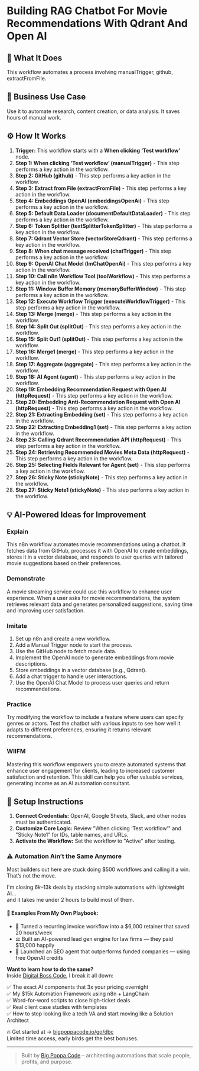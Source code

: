 # Building RAG Chatbot For Movie Recommendations With Qdrant And Open AI

## 🚀 What It Does
This workflow automates a process involving manualTrigger, github, extractFromFile.

## 💼 Business Use Case
Use it to automate research, content creation, or data analysis. It saves hours of manual work.

## ⚙️ How It Works
1.  **Trigger:** This workflow starts with a **When clicking ‘Test workflow’** node.
2. **Step 1: When clicking ‘Test workflow’ (manualTrigger)** - This step performs a key action in the workflow.
3. **Step 2: GitHub (github)** - This step performs a key action in the workflow.
4. **Step 3: Extract from File (extractFromFile)** - This step performs a key action in the workflow.
5. **Step 4: Embeddings OpenAI (embeddingsOpenAi)** - This step performs a key action in the workflow.
6. **Step 5: Default Data Loader (documentDefaultDataLoader)** - This step performs a key action in the workflow.
7. **Step 6: Token Splitter (textSplitterTokenSplitter)** - This step performs a key action in the workflow.
8. **Step 7: Qdrant Vector Store (vectorStoreQdrant)** - This step performs a key action in the workflow.
9. **Step 8: When chat message received (chatTrigger)** - This step performs a key action in the workflow.
10. **Step 9: OpenAI Chat Model (lmChatOpenAi)** - This step performs a key action in the workflow.
11. **Step 10: Call n8n Workflow Tool (toolWorkflow)** - This step performs a key action in the workflow.
12. **Step 11: Window Buffer Memory (memoryBufferWindow)** - This step performs a key action in the workflow.
13. **Step 12: Execute Workflow Trigger (executeWorkflowTrigger)** - This step performs a key action in the workflow.
14. **Step 13: Merge (merge)** - This step performs a key action in the workflow.
15. **Step 14: Split Out (splitOut)** - This step performs a key action in the workflow.
16. **Step 15: Split Out1 (splitOut)** - This step performs a key action in the workflow.
17. **Step 16: Merge1 (merge)** - This step performs a key action in the workflow.
18. **Step 17: Aggregate (aggregate)** - This step performs a key action in the workflow.
19. **Step 18: AI Agent (agent)** - This step performs a key action in the workflow.
20. **Step 19: Embedding Recommendation Request with Open AI (httpRequest)** - This step performs a key action in the workflow.
21. **Step 20: Embedding Anti-Recommendation Request with Open AI (httpRequest)** - This step performs a key action in the workflow.
22. **Step 21: Extracting Embedding (set)** - This step performs a key action in the workflow.
23. **Step 22: Extracting Embedding1 (set)** - This step performs a key action in the workflow.
24. **Step 23: Calling Qdrant Recommendation API (httpRequest)** - This step performs a key action in the workflow.
25. **Step 24: Retrieving Recommended Movies Meta Data (httpRequest)** - This step performs a key action in the workflow.
26. **Step 25: Selecting Fields Relevant for Agent (set)** - This step performs a key action in the workflow.
27. **Step 26: Sticky Note (stickyNote)** - This step performs a key action in the workflow.
28. **Step 27: Sticky Note1 (stickyNote)** - This step performs a key action in the workflow.

## 💡 AI-Powered Ideas for Improvement
### Explain
This n8n workflow automates movie recommendations using a chatbot. It fetches data from GitHub, processes it with OpenAI to create embeddings, stores it in a vector database, and responds to user queries with tailored movie suggestions based on their preferences.

### Demonstrate
A movie streaming service could use this workflow to enhance user experience. When a user asks for movie recommendations, the system retrieves relevant data and generates personalized suggestions, saving time and improving user satisfaction.

### Imitate
1. Set up n8n and create a new workflow.
2. Add a Manual Trigger node to start the process.
3. Use the GitHub node to fetch movie data.
4. Implement the OpenAI node to generate embeddings from movie descriptions.
5. Store embeddings in a vector database (e.g., Qdrant).
6. Add a chat trigger to handle user interactions.
7. Use the OpenAI Chat Model to process user queries and return recommendations.

### Practice
Try modifying the workflow to include a feature where users can specify genres or actors. Test the chatbot with various inputs to see how well it adapts to different preferences, ensuring it returns relevant recommendations.

### WIIFM
Mastering this workflow empowers you to create automated systems that enhance user engagement for clients, leading to increased customer satisfaction and retention. This skill can help you offer valuable services, generating income as an AI automation consultant.

## 🔧 Setup Instructions
1. **Connect Credentials:** OpenAI, Google Sheets, Slack, and other nodes must be authenticated.
2. **Customize Core Logic:** Review "When clicking ‘Test workflow’" and "Sticky Note1" for IDs, table names, and URLs.
3. **Activate the Workflow:** Set the workflow to "Active" after testing.

### ⚠️ Automation Ain’t the Same Anymore

Most builders out here are stuck doing $500 workflows and calling it a win.  
That’s not the move.  

I'm closing $6k–$13k deals by stacking simple automations with lightweight AI...  
and it takes me under 2 hours to build most of them.

#### 🧠 Examples From My Own Playbook:
- 🔁 Turned a recurring invoice workflow into a $6,000 retainer that saved 20 hours/week  
- ⚖️ Built an AI-powered lead gen engine for law firms — they paid $13,000 happily  
- 🚀 Launched an SEO agent that outperforms funded companies — using free OpenAI credits  

**Want to learn how to do the same?**  
Inside [Digital Boss Code](https://bigpoppacode.io/go/dbc), I break it all down:

✅ The exact AI components that 3x your pricing overnight  
✅ My $15k Automation Framework using n8n + LangChain  
✅ Word-for-word scripts to close high-ticket deals  
✅ Real client case studies with templates  
✅ How to stop looking like a tech VA and start moving like a Solution Architect  

🔥 Get started at → [bigpoppacode.io/go/dbc](https://bigpoppacode.io/go/dbc)  
Limited time access, early birds get the best bonuses.

---
> Built by [Big Poppa Code](https://bigpoppacode.io) – architecting automations that scale people, profits, and purpose.
